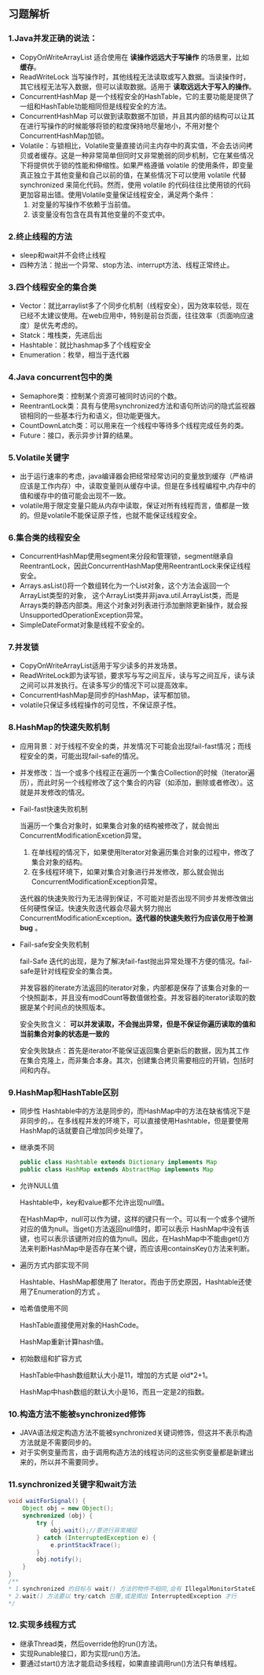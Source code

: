 ## 习题解析

### 1.Java并发正确的说法：

- CopyOnWriteArrayList 适合使用在 **读操作远远大于写操作** 的场景里，比如 **缓存**。
- ReadWriteLock 当写操作时，其他线程无法读取或写入数据。当读操作时，其它线程无法写入数据，但可以读取数据。适用于 **读取远远大于写入的操作**。
- ConcurrentHashMap 是一个线程安全的HashTable，它的主要功能是提供了一组和HashTable功能相同但是线程安全的方法。
- ConcurrentHashMap 可以做到读取数据不加锁，并且其内部的结构可以让其在进行写操作的时候能够将锁的粒度保持地尽量地小，不用对整个ConcurrentHashMap加锁。
- Volatile：与锁相比，Volatile变量直接访问主内存中的真实值，不会去访问拷贝或者缓存。这是一种非常简单但同时又非常脆弱的同步机制，它在某些情况下将提供优于锁的性能和伸缩性。如果严格遵循 volatile 的使用条件，即变量真正独立于其他变量和自己以前的值，在某些情况下可以使用 volatile 代替 synchronized 来简化代码。然而，使用 volatile 的代码往往比使用锁的代码更加容易出错。使用Volatile变量保证线程安全，满足两个条件：
  1. 对变量的写操作不依赖于当前值。
  2. 该变量没有包含在具有其他变量的不变式中。

### 2.终止线程的方法

- sleep和wait并不会终止线程
- 四种方法：抛出一个异常、stop方法、interrupt方法、线程正常终止。

### 3.四个线程安全的集合类

- Vector：就比arraylist多了个同步化机制（线程安全），因为效率较低，现在已经不太建议使用。在web应用中，特别是前台页面，往往效率（页面响应速度）是优先考虑的。
- Statck：堆栈类，先进后出
- Hashtable：就比hashmap多了个线程安全
- Enumeration：枚举，相当于迭代器

### 4.Java concurrent包中的类

- Semaphore类：控制某个资源可被同时访问的个数。
- ReentrantLock类：具有与使用synchronized方法和语句所访问的隐式监视器锁相同的一些基本行为和语义，但功能更强大。
- CountDownLatch类：可以用来在一个线程中等待多个线程完成任务的类。
- Future：接口，表示异步计算的结果。

### 5.Volatile关键字

- 出于运行速率的考虑，java编译器会把经常经常访问的变量放到缓存（严格讲应该是工作内存）中，读取变量则从缓存中读。但是在多线程编程中,内存中的值和缓存中的值可能会出现不一致。
- volatile用于限定变量只能从内存中读取，保证对所有线程而言，值都是一致的。但是volatile不能保证原子性，也就不能保证线程安全。

### 6.集合类的线程安全

- ConcurrentHashMap使用segment来分段和管理锁，segment继承自ReentrantLock，因此ConcurrentHashMap使用ReentrantLock来保证线程安全。
- Arrays.asList()将一个数组转化为一个List对象，这个方法会返回一个ArrayList类型的对象， 这个ArrayList类并非java.util.ArrayList类，而是Arrays类的静态内部类。用这个对象对列表进行添加删除更新操作，就会报UnsupportedOperationException异常。
- SimpleDateFormat对象是线程不安全的。

### 7.并发锁

- CopyOnWriteArrayList适用于写少读多的并发场景。
- ReadWriteLock即为读写锁，要求写与写之间互斥，读与写之间互斥，读与读之间可以并发执行。在读多写少的情况下可以提高效率。
- ConcurrentHashMap是同步的HashMap，读写都加锁。
- volatile只保证多线程操作的可见性，不保证原子性。

### 8.HashMap的快速失败机制

- 应用背景：对于线程不安全的类，并发情况下可能会出现fail-fast情况；而线程安全的类，可能出现fail-safe的情况。

- 并发修改：当一个或多个线程正在遍历一个集合Collection的时候（Iterator遍历），而此时另一个线程修改了这个集合的内容（如添加，删除或者修改）。这就是并发修改的情况。

- Fail-fast快速失败机制

  当遍历一个集合对象时，如果集合对象的结构被修改了，就会抛出ConcurrentModificationExcetion异常。

  1. 在单线程的情况下，如果使用Iterator对象遍历集合对象的过程中，修改了集合对象的结构。
  2. 在多线程环境下，如果对集合对象进行并发修改，那么就会抛出ConcurrentModificationException异常。

  迭代器的快速失败行为无法得到保证，不可能对是否出现不同步并发修改做出任何硬性保证。快速失败迭代器会尽最大努力抛出 ConcurrentModificationException。**迭代器的快速失败行为应该仅用于检测 bug** 。

- Fail-safe安全失败机制

  fail-Safe 迭代的出现，是为了解决fail-fast抛出异常处理不方便的情况。fail-safe是针对线程安全的集合类。

  并发容器的iterate方法返回的iterator对象，内部都是保存了该集合对象的一个快照副本，并且没有modCount等数值做检查。并发容器的iterator读取的数据是某个时间点的快照版本。

  安全失败含义： **可以并发读取，不会抛出异常，但是不保证你遍历读取的值和当前集合对象的状态是一致的** 

  安全失败缺点：首先是iterator不能保证返回集合更新后的数据，因为其工作在集合克隆上，而非集合本身。其次，创建集合拷贝需要相应的开销，包括时间和内存。

### 9.HashMap和HashTable区别

- 同步性
  Hashtable中的方法是同步的，而HashMap中的方法在缺省情况下是非同步的，。在多线程并发的环境下，可以直接使用Hashtable，但是要使用HashMap的话就要自己增加同步处理了。

- 继承类不同

  ```java
  public class Hashtable extends Dictionary implements Map
  public class HashMap extends AbstractMap implements Map
  ```

- 允许NULL值

  Hashtable中，key和value都不允许出现null值。

  在HashMap中，null可以作为键，这样的键只有一个。可以有一个或多个键所对应的值为null。当get()方法返回null值时，即可以表示 HashMap中没有该键，也可以表示该键所对应的值为null。因此，在HashMap中不能由get()方法来判断HashMap中是否存在某个键，而应该用containsKey()方法来判断。

- 遍历方式内部实现不同

  Hashtable、HashMap都使用了 Iterator。而由于历史原因，Hashtable还使用了Enumeration的方式 。

- 哈希值使用不同

  HashTable直接使用对象的HashCode。

  HashMap重新计算hash值。

- 初始数组和扩容方式

  HashTable中hash数组默认大小是11，增加的方式是 old*2+1。

  HashMap中hash数组的默认大小是16，而且一定是2的指数。

### 10.构造方法不能被synchronized修饰

- JAVA语法规定构造方法不能被synchronized关键词修饰，但这并不表示构造方法就是不需要同步的。
- 对于实例变量而言，由于调用构造方法的线程访问的这些实例变量都是新建出来的，所以并不需要同步。

### 11.synchronized关键字和wait方法

```java
void waitForSignal() {
    Object obj = new Object();
    synchronized (obj) {
   		try {
    		obj.wait();//要进行异常捕捉
    	} catch (InterruptedException e) {
    		e.printStackTrace();
    	}
    	obj.notify();
    }
}
/**
* 1.synchronized 的目标与 wait() 方法的物件不相同,会有 IllegalMonitorStateException
* 2.wait() 方法要以 try/catch 包覆,或是掷出 InterruptedException 才行
*/

```

### 12.实现多线程方式

- 继承Thread类，然后override他的run()方法。
- 实现Runable接口，即为实现run()方法。
- 要通过start()方法才能启动多线程，如果直接调用run()方法只有单线程。